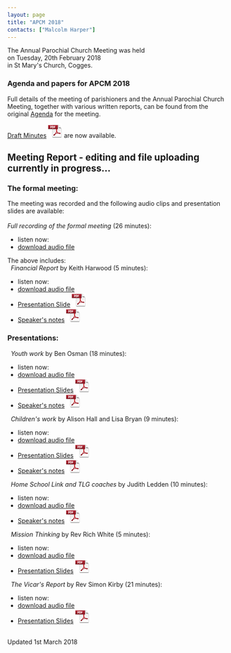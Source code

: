 ```yaml
---
layout: page
title: "APCM 2018"
contacts: ["Malcolm Harper"]
---
```


The Annual Parochial Church Meeting was held<br>
on Tuesday, 20th February 2018<br>
in St Mary's Church, Cogges.

### Agenda and papers for APCM 2018

Full details of the meeting of parishioners and the Annual Parochial Church Meeting, together with various written reports, can be found
from the original [Agenda](agenda.html "Opens link to the 'Agenda and papers for APCM 2018' page") for the meeting.

[Draft Minutes](/documents/apcm/2018/Apcm18_minutes.pdf "Opens link to the Apcm18_minutes.pdf document") ![PDF](/images/pdficon_large.png) are now available.


## Meeting Report - editing and file uploading currently in progress...

### The formal meeting:

The meeting was recorded and the following audio clips and presentation slides are available:<br><br>
*Full recording of the formal meeting* (26 minutes):
- listen now: <audio src="/documents/APCM-2018-02-20-audio-Meeting.mp3" type="audio/mpeg"></audio>
- [download audio file ](/documents/APCM-2018-02-20-audio-Meeting.mp3 "'APCM-2018-02-20-audio-Meeting.mp3' audio file")

The above includes:<br>
&nbsp;&nbsp;*Financial Report* by Keith Harwood (5 minutes):
- listen now: <audio src="/documents/APCM-2018-02-20-audio-Treasurer.mp3" type="audio/mpeg"></audio>
- [download audio file ](/documents/APCM-2018-02-20-audio-Treasurer.mp3 "'APCM-2018-02-20-audio-Treasurer.mp3' audio file")
- [Presentation Slide](/documents/APCM-2018-02-20-slides-Treasurer.pdf "'APCM-2018-02-20-slides-Treasurer.pdf' document") ![PDF](/images/pdficon_large.png)
- [Speaker's notes](/documents/APCM-2018-02-20-notes-Treasurer.pdf "'APCM-2018-02-20-notes-Treasurer.pdf' document") ![PDF](/images/pdficon_large.png)

### Presentations:

&nbsp;&nbsp;*Youth work* by Ben Osman (18 minutes):
- listen now: <audio src="/documents/APCM-2018-02-20-audio-Youth.mp3" type="audio/mpeg"></audio>
- [download audio file ](/documents/APCM-2018-02-20-audio-Youth.mp3 "'APCM-2018-02-20-audio-Youth.mp3' audio file")
- [Presentation Slides](/documents/APCM-2018-02-20-slides-Youth.pdf "'APCM-2018-02-20-slides-Youth.pdf' document") ![PDF](/images/pdficon_large.png)
- [Speaker's notes](/documents/APCM-2018-02-20-notes-Youth.pdf "'APCM-2018-02-20-notes-Youth.pdf' document") ![PDF](/images/pdficon_large.png)

&nbsp;&nbsp;*Children's work* by Alison Hall and Lisa Bryan (9 minutes):
- listen now: <audio src="/documents/APCM-2018-02-20-audio-Children.mp3" type="audio/mpeg"></audio>
- [download audio file ](/documents/APCM-2018-02-20-audio-Children.mp3 "'APCM-2018-02-20-audio-Children.mp3' audio file")
- [Presentation Slides](/documents/APCM-2018-02-20-slides-Children.pdf "'APCM-2018-02-20-slides-Children.pdf' document") ![PDF](/images/pdficon_large.png)
- [Speaker's notes](/documents/APCM-2018-02-20-notes-Children.pdf "'APCM-2018-02-20-notes-Children.pdf' document") ![PDF](/images/pdficon_large.png)

&nbsp;&nbsp;*Home School Link and TLG coaches* by Judith Ledden (10 minutes):
- listen now: <audio src="/documents/APCM-2018-02-20-audio-SchoolLink.mp3" type="audio/mpeg"></audio>
- [download audio file ](/documents/APCM-2018-02-20-audio-SchoolLink.mp3 "'APCM-2018-02-20-audio-SchoolLink.mp3' audio file")
- [Speaker's notes](/documents/APCM-2018-02-20-notes-SchoolLink.pdf "'APCM-2018-02-20-notes-SchoolLink.pdf' document") ![PDF](/images/pdficon_large.png)

&nbsp;&nbsp;*Mission Thinking* by Rev Rich White (5 minutes):
- listen now: <audio src="/documents/APCM-2018-02-20-audio-Growth.mp3" type="audio/mpeg"></audio>
- [download audio file ](/documents/APCM-2018-02-20-audio-Growth.mp3 "'APCM-2018-02-20-audio-Growth.mp3' audio file")
- [Presentation Slides](/documents/APCM-2018-02-20-slides-Growth.pdf "'APCM-2018-02-20-slides-Growth.pdf' document") ![PDF](/images/pdficon_large.png)

&nbsp;&nbsp;*The Vicar's Report* by Rev Simon Kirby (21 minutes):
- listen now: <audio src="/documents/APCM-2018-02-20-audio-Vicar.mp3" type="audio/mpeg"></audio>
- [download audio file ](/documents/APCM-2018-02-20-audio-Vicar.mp3 "'APCM-2018-02-20-audio-Vicar.mp3' audio file")
- [Presentation Slides](/documents/APCM-2018-02-20-slides-Vicar.pdf "'APCM-2018-02-20-slides-Vicar.pdf' document") ![PDF](/images/pdficon_large.png)


<br>
<span>Updated 1st March 2018</span>

<br><br>
